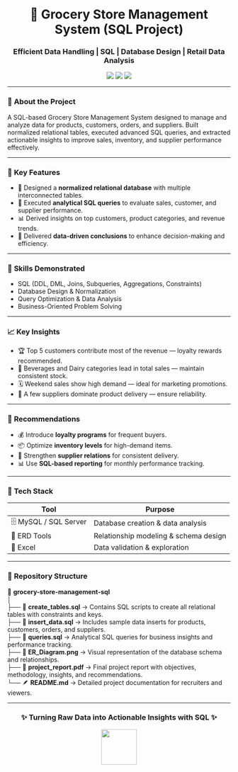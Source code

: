 <h1 align="center">🛒 Grocery Store Management System (SQL Project)</h1>
<h3 align="center">Efficient Data Handling | SQL | Database Design | Retail Data Analysis</h3>

<p align="center">
  <img src="https://img.shields.io/badge/Language-SQL-blue?style=for-the-badge&logo=sqlite&logoColor=white"/>
  <img src="https://img.shields.io/badge/Database-MySQL-orange?style=for-the-badge&logo=mysql&logoColor=white"/>
  <img src="https://img.shields.io/badge/Focus-Data%20Analysis-green?style=for-the-badge"/>
</p>

---

### 🧾 **About the Project**
A SQL-based Grocery Store Management System designed to manage and analyze data for products, customers, orders, and suppliers. Built normalized relational tables, executed advanced SQL queries, and extracted actionable insights to improve sales, inventory, and supplier performance effectively.

---

### 🚀 **Key Features**
- 🧩 Designed a **normalized relational database** with multiple interconnected tables.  
- 🧠 Executed **analytical SQL queries** to evaluate sales, customer, and supplier performance.  
- 📊 Derived insights on top customers, product categories, and revenue trends.  
- 🧾 Delivered **data-driven conclusions** to enhance decision-making and efficiency.  

---

### 🧠 **Skills Demonstrated**
- SQL (DDL, DML, Joins, Subqueries, Aggregations, Constraints)  
- Database Design & Normalization  
- Query Optimization & Data Analysis  
- Business-Oriented Problem Solving  

---

### 📈 **Key Insights**
- 🏆 Top 5 customers contribute most of the revenue — loyalty rewards recommended.  
- 🧃 Beverages and Dairy categories lead in total sales — maintain consistent stock.  
- 🗓️ Weekend sales show high demand — ideal for marketing promotions.  
- 🚚 A few suppliers dominate product delivery — ensure reliability.  

---

### 🧭 **Recommendations**
- 💰 Introduce **loyalty programs** for frequent buyers.  
- 📦 Optimize **inventory levels** for high-demand items.  
- 🤝 Strengthen **supplier relations** for consistent delivery.  
- 📊 Use **SQL-based reporting** for monthly performance tracking.  

---

### 🧰 **Tech Stack**
| Tool | Purpose |
|------|----------|
| 🗄️ MySQL / SQL Server | Database creation & data analysis |
| 📘 ERD Tools | Relationship modeling & schema design |
| 🧮 Excel | Data validation & exploration |

---

### 📂 **Repository Structure**

📁 **grocery-store-management-sql**  
│  
├── 📄 **create_tables.sql** → Contains SQL scripts to create all relational tables with constraints and keys.  
├── 📄 **insert_data.sql** → Includes sample data inserts for products, customers, orders, and suppliers.  
├── 📄 **queries.sql** → Analytical SQL queries for business insights and performance tracking.  
├── 🧩 **ER_Diagram.png** → Visual representation of the database schema and relationships.  
├── 📘 **project_report.pdf** → Final project report with objectives, methodology, insights, and recommendations.  
└── 🪶 **README.md** → Detailed project documentation for recruiters and viewers.  

---

<h3 align="center">✨ Turning Raw Data into Actionable Insights with SQL ✨</h3>

<p align="center">
  <img src="https://img.icons8.com/color/96/000000/sql.png" width="80"/>
</p>
